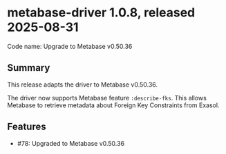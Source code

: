 # metabase-driver 1.0.8, released 2025-08-31

Code name: Upgrade to Metabase v0.50.36

## Summary

This release adapts the driver to Metabase v0.50.36.

The driver now supports Metabase feature `:describe-fks`. This allows Metabase to retrieve metadata about Foreign Key Constraints from Exasol.

## Features

* #78: Upgraded to Metabase v0.50.36

